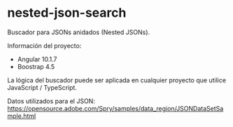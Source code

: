 # nested-json-search

Buscador para JSONs anidados (Nested JSONs).

Información del proyecto:
 - Angular 10.1.7
 - Boostrap 4.5

La lógica del buscador puede ser aplicada en cualquier proyecto que utilice JavaScript / TypeScript.

Datos utilizados para el JSON: https://opensource.adobe.com/Spry/samples/data_region/JSONDataSetSample.html
